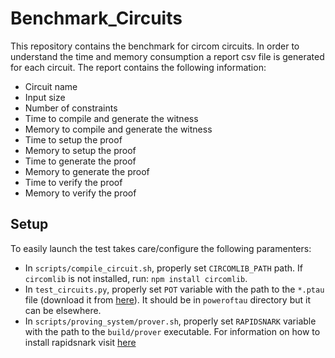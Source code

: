 # Benchmark_Circuits

This repository contains the benchmark for circom circuits. In order to understand the time and memory consumption a report csv file is generated for each circuit. The report contains the following information:

- Circuit name
- Input size
- Number of constraints
- Time to compile and generate the witness
- Memory to compile and generate the witness
- Time to setup the proof
- Memory to setup the proof
- Time to generate the proof
- Memory to generate the proof
- Time to verify the proof
- Memory to verify the proof

## Setup

To easily launch the test takes care/configure the following paramenters:
* In `scripts/compile_circuit.sh`, properly set `CIRCOMLIB_PATH` path. If `circomlib` is not installed, run: `npm install circomlib`.
* In `test_circuits.py`, properly set `POT` variable with the path to the `*.ptau` file (download it from [here](https://github.com/iden3/snarkjs#7-prepare-phase-2)). It should be in `poweroftau` directory but it can be elsewhere.
* In `scripts/proving_system/prover.sh`, properly set `RAPIDSNARK` variable with the path to the `build/prover` executable. For information on how to install rapidsnark visit [here](https://github.com/iden3/rapidsnark)